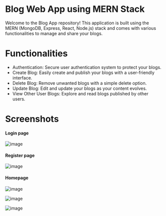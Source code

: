 # Blog Web App using MERN Stack
Welcome to the Blog App repository! This application is built using the MERN (MongoDB, Express, React, Node.js) stack and comes with various functionalities to manage and share your blogs.

# Functionalities
* Authentication: Secure user authentication system to protect your blogs.
* Create Blog: Easily create and publish your blogs with a user-friendly interface.
* Delete Blog: Remove unwanted blogs with a simple delete option.
* Update Blog: Edit and update your blogs as your content evolves.
* View Other User Blogs: Explore and read blogs published by other users.

# Screenshots
#### Login page
![image](https://github.com/user-attachments/assets/7099e3d7-2928-461a-a651-acf1878e5490)

#### Register page
![image](https://github.com/user-attachments/assets/565eb0ff-776f-4de1-87d3-09d0322e123c)

#### Homepage
![image](https://github.com/user-attachments/assets/84675891-eb39-4b44-95e9-314a314a7d49)

![image](https://github.com/user-attachments/assets/72cd7663-95ac-4722-9ebd-4d163b925319)

![image](https://github.com/user-attachments/assets/f6d117c7-b6c8-4c1a-855c-89d74c2f1f2e)
